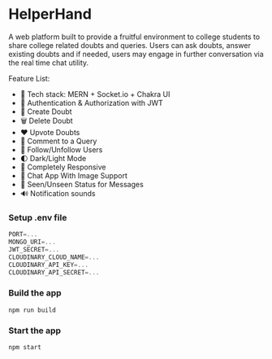 # HelperHand
A web platform built to provide a fruitful environment to college students to share college related doubts and queries.
Users can ask doubts, answer existing doubts and if needed, users may engage in further conversation via the real time chat utility.


Feature List:

-   🌟 Tech stack: MERN + Socket.io + Chakra UI
-   🎃 Authentication & Authorization with JWT
-   📝 Create Doubt
-   🗑️ Delete Doubt
-   ❤️ Upvote Doubts
-   💬 Comment to a Query
-   👥 Follow/Unfollow Users
-   🌓 Dark/Light Mode
-   📱 Completely Responsive
-   💬 Chat App With Image Support
-   👀 Seen/Unseen Status for Messages
-   🔊 Notification sounds

### Setup .env file

```js
PORT=...
MONGO_URI=...
JWT_SECRET=...
CLOUDINARY_CLOUD_NAME=...
CLOUDINARY_API_KEY=...
CLOUDINARY_API_SECRET=...
```

### Build the app

```shell
npm run build
```

### Start the app

```shell
npm start
```
